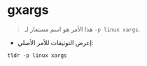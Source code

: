 # gxargs

> هذا الأمر هو اسم مستعار لـ `-p linux xargs`.

- إعرض التوثيقات للأمر الأصلي:

`tldr -p linux xargs`
